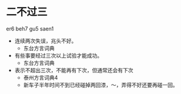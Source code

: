# 二不过三
er6 beh7 gu5 saen1
+ 连续两次失误，兆头不好。
  * 东台方言词典
+ 有些事要经过三次以上试验才能成功。
  * 东台方言词典
+ 表示不超出三次，不能再有下次，但通常还会有下次
  * 泰州方言词典4
  - 新车子半年时间不到已经碰掉两回漆，～，弄得不好还要再碰一回。
